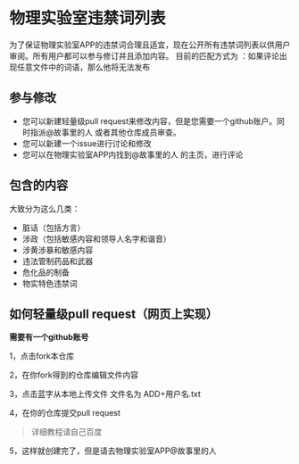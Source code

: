# 物理实验室违禁词列表
为了保证物理实验室APP的违禁词合理且适宜，现在公开所有违禁词列表以供用户审阅。所有用户都可以参与修订并且添加内容。
目前的匹配方式为 ：如果评论出现任意文件中的词语，那么他将无法发布

## 参与修改
- 您可以新建轻量级pull request来修改内容，但是您需要一个github账户。同时指派@故事里的人 或者其他仓库成员审查。
- 您可以新建一个issue进行讨论和修改
- 您可以在物理实验室APP内找到@故事里的人 的主页，进行评论

## 包含的内容
大致分为这么几类：
- 脏话（包括方言）
- 涉政（包括敏感内容和领导人名字和谐音）
- 涉黄涉暴和敏感内容
- 违法管制药品和武器
- 危化品的制备
- 物实特色违禁词

## 如何轻量级pull request（网页上实现）
**需要有一个github账号**

1，点击fork本仓库

2，在你fork得到的仓库编辑文件内容

3，点击蓝字从本地上传文件 文件名为 ADD+用户名.txt

4，在你的仓库提交pull request

> 详细教程请自己百度

5，这样就创建完了，但是请去物理实验室APP@故事里的人


